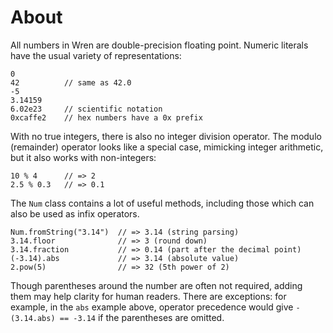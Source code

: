 # About

All numbers in Wren are double-precision floating point.
Numeric literals have the usual variety of representations:

```wren
0
42          // same as 42.0
-5
3.14159
6.02e23     // scientific notation
0xcaffe2    // hex numbers have a 0x prefix
```

With no true integers, there is also no integer division operator.
The modulo (remainder) operator looks like a special case, mimicking integer arithmetic, but it also works with non-integers:

```wren
10 % 4      // => 2
2.5 % 0.3   // => 0.1
```

The `Num` class contains a lot of useful methods, including those which can also be used as infix operators.

```wren
Num.fromString("3.14")  // => 3.14 (string parsing)
3.14.floor              // => 3 (round down)
3.14.fraction           // => 0.14 (part after the decimal point)
(-3.14).abs             // => 3.14 (absolute value)
2.pow(5)                // => 32 (5th power of 2)
```

Though parentheses around the number are often not required, adding them may help clarity for human readers.
There are exceptions: for example, in the `abs` example above, operator precedence would give `-(3.14.abs) == -3.14` if the parentheses are omitted.
